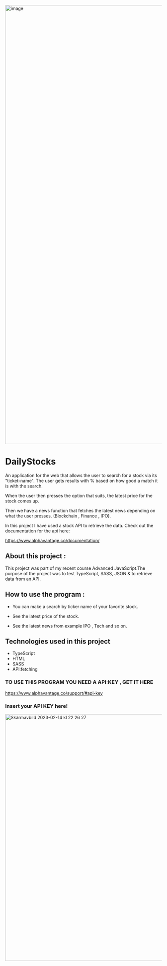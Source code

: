<img width="1409" alt="image" src="https://user-images.githubusercontent.com/81170807/217558052-6a64f363-5241-4791-b7c0-7ac6ddc1ea5e.png">

# DailyStocks

An application for the web that allows the user to search for a stock via its "ticket-name". The user gets results with % based on how good a match it is with the search.

When the user then presses the option that suits, the latest price for the stock comes up.

Then we have a news function that fetches the latest news depending on what the user presses. (Blockchain , Finance , IPO).

In this project I have used a stock API to retrieve the data. Check out the documentation for the api here:

https://www.alphavantage.co/documentation/

## About this project :


This project was part of my recent course Advanced JavaScript.The purpose of the project was to test TypeScript, SASS, JSON & to retrieve data from an API.

## How to use the program :
* You can make a search by ticker name of your favorite stock. 

* See the latest price of the stock.

* See the latest news from example IPO , Tech and so on. 

## Technologies used in this project

* TypeScript
* HTML
* SASS
* API:fetching


### TO USE THIS PROGRAM YOU NEED A API:KEY , GET IT HERE

https://www.alphavantage.co/support/#api-key

### Insert your API KEY here! 

<img width="792" alt="Skärmavbild 2023-02-14 kl  22 26 27" src="https://user-images.githubusercontent.com/81170807/218866805-43d9bde0-62b5-48cf-a0ff-17b2fe63ddad.png">


